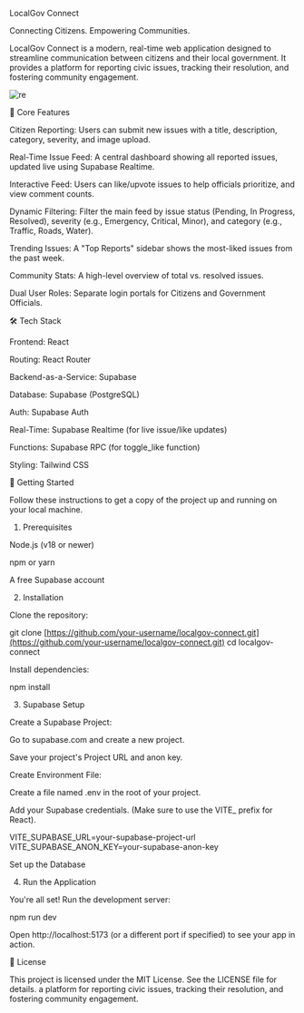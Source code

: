 LocalGov Connect

Connecting Citizens. Empowering Communities.

LocalGov Connect is a modern, real-time web application designed to streamline communication between citizens and their local government. It provides a platform for reporting civic issues, tracking their resolution, and fostering community engagement.


![re](https://github.com/user-attachments/assets/965c259c-051a-462e-aa00-6dba4755648a)


🚀 Core Features

Citizen Reporting: Users can submit new issues with a title, description, category, severity, and image upload.

Real-Time Issue Feed: A central dashboard showing all reported issues, updated live using Supabase Realtime.

Interactive Feed: Users can like/upvote issues to help officials prioritize, and view comment counts.

Dynamic Filtering: Filter the main feed by issue status (Pending, In Progress, Resolved), severity (e.g., Emergency, Critical, Minor), and category (e.g., Traffic, Roads, Water).

Trending Issues: A "Top Reports" sidebar shows the most-liked issues from the past week.

Community Stats: A high-level overview of total vs. resolved issues.

Dual User Roles: Separate login portals for Citizens and Government Officials.

🛠️ Tech Stack

Frontend: React

Routing: React Router

Backend-as-a-Service: Supabase

Database: Supabase (PostgreSQL)

Auth: Supabase Auth

Real-Time: Supabase Realtime (for live issue/like updates)

Functions: Supabase RPC (for toggle_like function)

Styling: Tailwind CSS

🏁 Getting Started

Follow these instructions to get a copy of the project up and running on your local machine.

1. Prerequisites

Node.js (v18 or newer)

npm or yarn

A free Supabase account

2. Installation

Clone the repository:

git clone [https://github.com/your-username/localgov-connect.git](https://github.com/your-username/localgov-connect.git)
cd localgov-connect



Install dependencies:

npm install



3. Supabase Setup

Create a Supabase Project:

Go to supabase.com and create a new project.

Save your project's Project URL and anon key.

Create Environment File:

Create a file named .env in the root of your project.

Add your Supabase credentials. (Make sure to use the VITE_ prefix for React).

VITE_SUPABASE_URL=your-supabase-project-url
VITE_SUPABASE_ANON_KEY=your-supabase-anon-key

Set up the Database

4. Run the Application

You're all set! Run the development server:

npm run dev



Open http://localhost:5173 (or a different port if specified) to see your app in action.

📄 License

This project is licensed under the MIT License. See the LICENSE file for details. a platform for reporting civic issues, tracking their resolution, and fostering community engagement.
